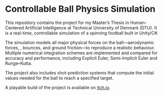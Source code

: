 # Controllable Ball Physics Simulation
This repository contains the project for my Master’s Thesis in Human-Centered Artificial Intelligence at Technical University of Denmark (DTU).
It is a real-time, controllable simulation of a spinning football built in Unity/C#.

The simulation models all major physical forces on the ball—aerodynamic forces, , bounces, and ground friction—to reproduce a realistic behaviour.
Multiple numerical integration schemes are implemented and compared for accuracy and performance, including Explicit Euler, Semi-Implicit Euler and Runge–Kutta.

The project also includes shot-prediction systems that compute the initial values needed for the ball to reach a specified target.

A playable build of the project is available on [itch.io](https://reetcho.itch.io). 
